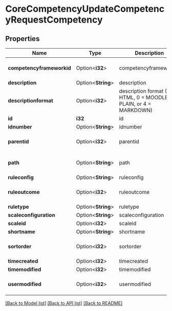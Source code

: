 # CoreCompetencyUpdateCompetencyRequestCompetency

## Properties

Name | Type | Description | Notes
------------ | ------------- | ------------- | -------------
**competencyframeworkid** | Option<**i32**> | competencyframeworkid | [optional][default to null]
**description** | Option<**String**> | description | [optional]
**descriptionformat** | Option<**i32**> | description format (1 = HTML, 0 = MOODLE, 2 = PLAIN, or 4 = MARKDOWN) | [optional][default to 1]
**id** | **i32** | id | 
**idnumber** | Option<**String**> | idnumber | [optional]
**parentid** | Option<**i32**> | parentid | [optional][default to null]
**path** | Option<**String**> | path | [optional][default to null]
**ruleconfig** | Option<**String**> | ruleconfig | [optional]
**ruleoutcome** | Option<**i32**> | ruleoutcome | [optional][default to null]
**ruletype** | Option<**String**> | ruletype | [optional]
**scaleconfiguration** | Option<**String**> | scaleconfiguration | [optional]
**scaleid** | Option<**i32**> | scaleid | [optional]
**shortname** | Option<**String**> | shortname | [optional]
**sortorder** | Option<**i32**> | sortorder | [optional][default to null]
**timecreated** | Option<**i32**> | timecreated | [optional]
**timemodified** | Option<**i32**> | timemodified | [optional]
**usermodified** | Option<**i32**> | usermodified | [optional][default to null]

[[Back to Model list]](../README.md#documentation-for-models) [[Back to API list]](../README.md#documentation-for-api-endpoints) [[Back to README]](../README.md)


